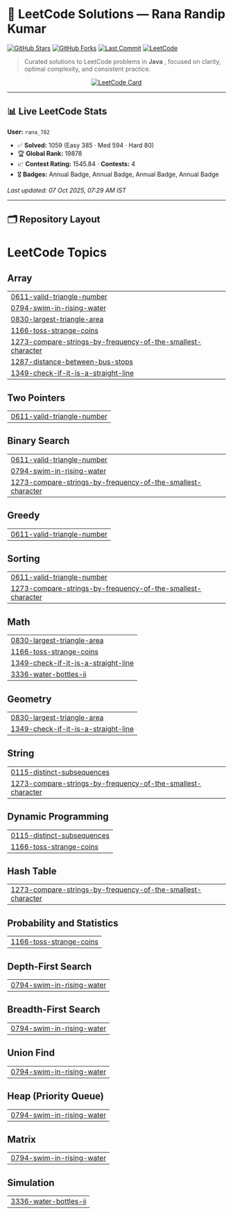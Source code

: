 # 🧠 LeetCode Solutions — Rana Randip Kumar

[![GitHub Stars](https://img.shields.io/github/stars/rana782782/leeCode-solutions?style=flat)](https://github.com/rana782782/leeCode-solutions/stargazers)
[![GitHub Forks](https://img.shields.io/github/forks/rana782782/leeCode-solutions?style=flat)](https://github.com/rana782782/leeCode-solutions/forks)
[![Last Commit](https://img.shields.io/github/last-commit/rana782782/leeCode-solutions)](https://github.com/rana782782/leeCode-solutions/commits)
[![LeetCode](https://img.shields.io/badge/LeetCode-rana__782-black)](https://leetcode.com/rana_782/)

> Curated solutions to LeetCode problems in **Java** , focused on clarity, optimal complexity, and consistent practice.

<p align="center">
  <a href="https://leetcode.com/rana_782/">
    <img src="https://leetcard.jacoblin.cool/rana_782?theme=dark&font=Nunito&ext=contest" alt="LeetCode Card" />
  </a>
</p>

---

## 📊 Live LeetCode Stats

<!--LEETCODE_STATS_START-->
**User:** `rana_782`

- ✅ **Solved:** 1059 (Easy 385 · Med 594 · Hard 80)
- 🏆 **Global Rank:** 19878
- 📈 **Contest Rating:** 1545.84  ·  **Contests:** 4
- 🎖️ **Badges:** Annual Badge, Annual Badge, Annual Badge, Annual Badge

_Last updated: 07 Oct 2025, 07:29 AM IST_
<!--LEETCODE_STATS_END-->

---

## 🗂️ Repository Layout


<!---LeetCode Topics Start-->
# LeetCode Topics
## Array
|  |
| ------- |
| [0611-valid-triangle-number](https://github.com/rana782782/leeCode-solutions/tree/master/0611-valid-triangle-number) |
| [0794-swim-in-rising-water](https://github.com/rana782782/leeCode-solutions/tree/master/0794-swim-in-rising-water) |
| [0830-largest-triangle-area](https://github.com/rana782782/leeCode-solutions/tree/master/0830-largest-triangle-area) |
| [1166-toss-strange-coins](https://github.com/rana782782/leeCode-solutions/tree/master/1166-toss-strange-coins) |
| [1273-compare-strings-by-frequency-of-the-smallest-character](https://github.com/rana782782/leeCode-solutions/tree/master/1273-compare-strings-by-frequency-of-the-smallest-character) |
| [1287-distance-between-bus-stops](https://github.com/rana782782/leeCode-solutions/tree/master/1287-distance-between-bus-stops) |
| [1349-check-if-it-is-a-straight-line](https://github.com/rana782782/leeCode-solutions/tree/master/1349-check-if-it-is-a-straight-line) |
## Two Pointers
|  |
| ------- |
| [0611-valid-triangle-number](https://github.com/rana782782/leeCode-solutions/tree/master/0611-valid-triangle-number) |
## Binary Search
|  |
| ------- |
| [0611-valid-triangle-number](https://github.com/rana782782/leeCode-solutions/tree/master/0611-valid-triangle-number) |
| [0794-swim-in-rising-water](https://github.com/rana782782/leeCode-solutions/tree/master/0794-swim-in-rising-water) |
| [1273-compare-strings-by-frequency-of-the-smallest-character](https://github.com/rana782782/leeCode-solutions/tree/master/1273-compare-strings-by-frequency-of-the-smallest-character) |
## Greedy
|  |
| ------- |
| [0611-valid-triangle-number](https://github.com/rana782782/leeCode-solutions/tree/master/0611-valid-triangle-number) |
## Sorting
|  |
| ------- |
| [0611-valid-triangle-number](https://github.com/rana782782/leeCode-solutions/tree/master/0611-valid-triangle-number) |
| [1273-compare-strings-by-frequency-of-the-smallest-character](https://github.com/rana782782/leeCode-solutions/tree/master/1273-compare-strings-by-frequency-of-the-smallest-character) |
## Math
|  |
| ------- |
| [0830-largest-triangle-area](https://github.com/rana782782/leeCode-solutions/tree/master/0830-largest-triangle-area) |
| [1166-toss-strange-coins](https://github.com/rana782782/leeCode-solutions/tree/master/1166-toss-strange-coins) |
| [1349-check-if-it-is-a-straight-line](https://github.com/rana782782/leeCode-solutions/tree/master/1349-check-if-it-is-a-straight-line) |
| [3336-water-bottles-ii](https://github.com/rana782782/leeCode-solutions/tree/master/3336-water-bottles-ii) |
## Geometry
|  |
| ------- |
| [0830-largest-triangle-area](https://github.com/rana782782/leeCode-solutions/tree/master/0830-largest-triangle-area) |
| [1349-check-if-it-is-a-straight-line](https://github.com/rana782782/leeCode-solutions/tree/master/1349-check-if-it-is-a-straight-line) |
## String
|  |
| ------- |
| [0115-distinct-subsequences](https://github.com/rana782782/leeCode-solutions/tree/master/0115-distinct-subsequences) |
| [1273-compare-strings-by-frequency-of-the-smallest-character](https://github.com/rana782782/leeCode-solutions/tree/master/1273-compare-strings-by-frequency-of-the-smallest-character) |
## Dynamic Programming
|  |
| ------- |
| [0115-distinct-subsequences](https://github.com/rana782782/leeCode-solutions/tree/master/0115-distinct-subsequences) |
| [1166-toss-strange-coins](https://github.com/rana782782/leeCode-solutions/tree/master/1166-toss-strange-coins) |
## Hash Table
|  |
| ------- |
| [1273-compare-strings-by-frequency-of-the-smallest-character](https://github.com/rana782782/leeCode-solutions/tree/master/1273-compare-strings-by-frequency-of-the-smallest-character) |
## Probability and Statistics
|  |
| ------- |
| [1166-toss-strange-coins](https://github.com/rana782782/leeCode-solutions/tree/master/1166-toss-strange-coins) |
## Depth-First Search
|  |
| ------- |
| [0794-swim-in-rising-water](https://github.com/rana782782/leeCode-solutions/tree/master/0794-swim-in-rising-water) |
## Breadth-First Search
|  |
| ------- |
| [0794-swim-in-rising-water](https://github.com/rana782782/leeCode-solutions/tree/master/0794-swim-in-rising-water) |
## Union Find
|  |
| ------- |
| [0794-swim-in-rising-water](https://github.com/rana782782/leeCode-solutions/tree/master/0794-swim-in-rising-water) |
## Heap (Priority Queue)
|  |
| ------- |
| [0794-swim-in-rising-water](https://github.com/rana782782/leeCode-solutions/tree/master/0794-swim-in-rising-water) |
## Matrix
|  |
| ------- |
| [0794-swim-in-rising-water](https://github.com/rana782782/leeCode-solutions/tree/master/0794-swim-in-rising-water) |
## Simulation
|  |
| ------- |
| [3336-water-bottles-ii](https://github.com/rana782782/leeCode-solutions/tree/master/3336-water-bottles-ii) |
<!---LeetCode Topics End-->